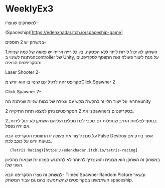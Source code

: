 # WeeklyEx3
למשחקים שנוצרו:

(Spaceship)[https://edenxhadar.itch.io/spaceship-game]

במשחק יש 2 תוספים-

1.השחקן לא יכול לירות לייזר ללא הפסקה, בין כל רייה וירייה יש פאוזה של כמה שניות הניתנות לשינוי בcontroller של Unity, על מנת ליצור פעולה זאת התווסף לסקריפטים הסקריפטים הבאים:

   Laser Shooter 2-
   
   סקריפט זהה לרגיל עם שינוי בו הוא יורש מClick Spawner 2

   Click Spawner 2-
   
   אחראי על ייצור הלייזר בהקשת מקש עם עצירה של כמות שניות שניתנת מהunity

   את 2 הסקריפטים ניתן למצוא תחת התיקייה 2-spawners בסקריפטים.
   

2.בנוסף לצלחות הרויב שנופלות גם כוכבי לכת נופלים ועליהם השחקן לא יכול לירות, אם ירה נפסל.

   על מנת ליצור את פעולה זו התווספו הסקריפט הבא False Destroy אשר בודק אם בטעות ירינו על כוכב לכת.
   

      (Tetris Racing)[https://edenxhadar.itch.io/tetris-racing]

   במשחק זה השחקן הוא מכונית והוא צריך להיזהר לא להתנגש במכוניות שבאות מהכיוון השני שלו.

   למשחק זה נוצרו הסקריפט הבא- Timed Spawner Random Picture ובשאר השתמשנו בסקריפטים שהשתמשנו בהם גם עבור המשחק spaceship.
      
